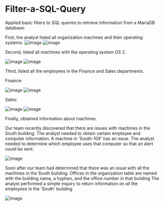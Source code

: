 # Filter-a-SQL-Query

Applied basic filters to SQL queries to retrieve information from a MariaDB database:

First, the analyst listed all organization machines and their operating systems. 
![image](https://github.com/MarcoSantibanez/Filter-a-SQL-Query/assets/138132151/4925e927-92f1-4485-8de9-0ff42cb37adf)
![image](https://github.com/MarcoSantibanez/Filter-a-SQL-Query/assets/138132151/53d22f04-5d8a-4a91-a696-894cff5a0e20)

Second, listed all machines with the operating system OS 2. 

![image](https://github.com/MarcoSantibanez/Filter-a-SQL-Query/assets/138132151/79e31205-127f-4fad-bf2e-45958d1a6e86)
![image](https://github.com/MarcoSantibanez/Filter-a-SQL-Query/assets/138132151/460ffde4-70a0-4f0a-9d74-523cc0e62a73)


Third, listed all the employees in the Finance and Sales departments. 

Finance:

![image](https://github.com/MarcoSantibanez/Filter-a-SQL-Query/assets/138132151/b7947e69-5eee-494f-b7ca-85dd8628aa6e)
![image](https://github.com/MarcoSantibanez/Filter-a-SQL-Query/assets/138132151/69d8556c-965d-40b3-bfad-b7d8b29883ec)

Sales:

![image](https://github.com/MarcoSantibanez/Filter-a-SQL-Query/assets/138132151/1a3a2e1c-8113-4fe3-bfad-47879c381bb9)
![image](https://github.com/MarcoSantibanez/Filter-a-SQL-Query/assets/138132151/bb1e825c-7ac4-4ff9-aada-1f72653df1ee)


Finally, obtained information about machines.

Our team recently discovered that there are issues with machines in the South building. The analyst needed to obtain certain employee 
and computer information. A machine in 'South-109' has an issue. The analyst needed to determine which employee uses that computer so that
an alert could be sent.

![image](https://github.com/MarcoSantibanez/Filter-a-SQL-Query/assets/138132151/3873a4e0-3e73-4b94-b3f8-3fa729dd442f)

Soon after our team had determined that there was an issue with all the machines in the South building.
Offices in the organization table are named with the building name, a hyphen, and the office number in that building 
The analyst performed a simple inquiry to return information on all the employees in the 'South' building

![image](https://github.com/MarcoSantibanez/Filter-a-SQL-Query/assets/138132151/4f86f6b5-2ec9-41ce-af8a-03839ec15d07)



